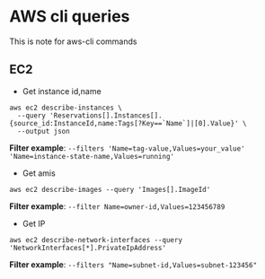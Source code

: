 # AWS cli queries
This is note for aws-cli commands 

## EC2

* Get instance id,name
```
aws ec2 describe-instances \
  --query 'Reservations[].Instances[].{source_id:InstanceId,name:Tags[?Key==`Name`]|[0].Value}' \
  --output json
```
**Filter example**: `--filters 'Name=tag-value,Values=your_value' 'Name=instance-state-name,Values=running'`

* Get amis
```
aws ec2 describe-images --query 'Images[].ImageId'
```
**Filter example**: `--filter Name=owner-id,Values=123456789`

* Get IP
```
aws ec2 describe-network-interfaces --query 'NetworkInterfaces[*].PrivateIpAddress'
```
**Filter example**: `--filters "Name=subnet-id,Values=subnet-123456"`
